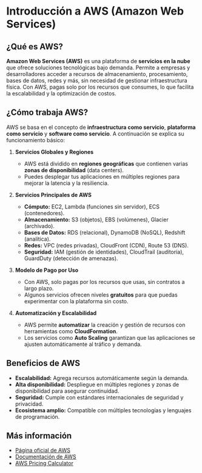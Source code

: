 # Introducción a AWS (Amazon Web Services)

## ¿Qué es AWS?
**Amazon Web Services (AWS)** es una plataforma de **servicios en la nube** que ofrece soluciones tecnológicas bajo demanda. Permite a empresas y desarrolladores acceder a recursos de almacenamiento, procesamiento, bases de datos, redes y más, sin necesidad de gestionar infraestructura física. Con AWS, pagas solo por los recursos que consumes, lo que facilita la escalabilidad y la optimización de costos.



## ¿Cómo trabaja AWS?

AWS se basa en el concepto de **infraestructura como servicio**, **plataforma como servicio** y **software como servicio**. A continuación se explica su funcionamiento básico:

1. **Servicios Globales y Regiones**  
   - AWS está dividido en **regiones geográficas** que contienen varias **zonas de disponibilidad** (data centers).  
   - Puedes desplegar tus aplicaciones en múltiples regiones para mejorar la latencia y la resiliencia.

2. **Servicios Principales de AWS**  
   - **Cómputo:** EC2, Lambda (funciones sin servidor), ECS (contenedores).  
   - **Almacenamiento:** S3 (objetos), EBS (volúmenes), Glacier (archivado).  
   - **Bases de Datos:** RDS (relacional), DynamoDB (NoSQL), Redshift (analítica).  
   - **Redes:** VPC (redes privadas), CloudFront (CDN), Route 53 (DNS).  
   - **Seguridad:** IAM (gestión de identidades), CloudTrail (auditoría), GuardDuty (detección de amenazas).

3. **Modelo de Pago por Uso**  
   - Con AWS, solo pagas por los recursos que usas, sin contratos a largo plazo.
   - Algunos servicios ofrecen niveles **gratuitos** para que puedas experimentar con la plataforma sin costo.

4. **Automatización y Escalabilidad**  
   - AWS permite **automatizar** la creación y gestión de recursos con herramientas como **CloudFormation**.
   - Los servicios como **Auto Scaling** garantizan que las aplicaciones se ajusten automáticamente al tráfico y demanda.


## **Beneficios de AWS**
- **Escalabilidad:** Agrega recursos automáticamente según la demanda.
- **Alta disponibilidad:** Despliegue en múltiples regiones y zonas de disponibilidad para asegurar continuidad.
- **Seguridad:** Cumple con estándares internacionales de seguridad y privacidad.
- **Ecosistema amplio:** Compatible con múltiples tecnologías y lenguajes de programación.


## **Más información**
- [Página oficial de AWS](https://aws.amazon.com/)
- [Documentación de AWS](https://docs.aws.amazon.com/)
- [AWS Pricing Calculator](https://calculator.aws/#/)
